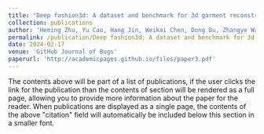 ```yaml
---
title: "Deep fashion3d: A dataset and benchmark for 3d garment reconstruction from single images"
collection: publications
author: 'Heming Zhu, Yu Cao, Hang Jin, Weikai Chen, Dong Du, Zhangye Wang, Shuguang Cui, and Xiaoguang Han'
permalink: /publication/Deep fashion3d: A dataset and benchmark for 3d garment reconstruction from single images
date: 2024-02-17
venue: 'GitHub Journal of Bugs'
paperurl: 'http://academicpages.github.io/files/paper3.pdf'
---
```


The contents above will be part of a list of publications, if the user clicks the link for the publication than the contents of section will be rendered as a full page, allowing you to provide more information about the paper for the reader. When publications are displayed as a single page, the contents of the above "citation" field will automatically be included below this section in a smaller font.
